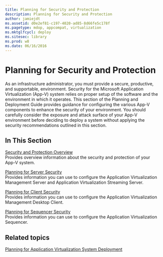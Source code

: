 ```yaml
---
title: Planning for Security and Protection
description: Planning for Security and Protection
author: jamiejdt
ms.assetid: d0e2ef81-c197-4020-ad85-8d66fe5c178f
ms.pagetype: mdop, appcompat, virtualization
ms.mktglfcycl: deploy
ms.sitesec: library
ms.prod: w8
ms.date: 06/16/2016
---
```



# Planning for Security and Protection


As an infrastructure administrator, you must provide a secure, productive, and supportable, environment. Security for the Microsoft Application Virtualization (App-V) system relies on proper setup of the software and the environment in which it operates. This section of the Planning and Deployment Guide provides guidance for configuring the various App-V components to enhance the security of your environment. You should carefully consider the exposure and attack surface of your App-V environment before deciding to deploy a system without applying the security recommendations outlined in this section.

## In This Section


<a href="" id="security-and-protection-overview"></a>[Security and Protection Overview](security-and-protection-overview.md)  
Provides overview information about the security and protection of your App-V system.

<a href="" id="planning-for-server-security"></a>[Planning for Server Security](planning-for-server-security.md)  
Provides information you can use to configure the Application Virtualization Management Server and Application Virtualization Streaming Server.

<a href="" id="planning-for-client-security"></a>[Planning for Client Security](planning-for-client-security.md)  
Provides information you can use to configure the Application Virtualization Management Desktop Client.

<a href="" id="planning-for-sequencer-security"></a>[Planning for Sequencer Security](planning-for-sequencer-security.md)  
Provides information you can use to configure the Application Virtualization Sequencer.

## Related topics


[Planning for Application Virtualization System Deployment](planning-for-application-virtualization-system-deployment.md)

 

 





